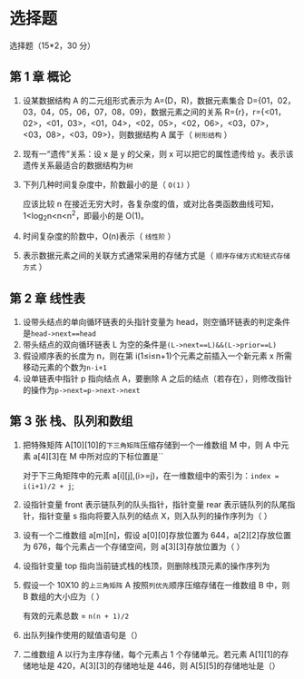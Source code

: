 # 选择题

选择题（15\*2，30 分）

## 第 1 章 概论

1. 设某数据结构 A 的二元组形式表示为 A=(D，R)，数据元素集合 D={01，02，03，04，05，06，07，08，09}，数据元素之间的关系 R={r}，r={<01，02>，<01，03>，<01，04>，<02，05>，<02，06>，<03，07>，<03，08>，<03，09>}，则数据结构 A 属于（ `树形结构` ）

2. 现有一“遗传”关系：设 x 是 y 的父亲，则 x 可以把它的属性遗传给 y。表示该遗传关系最适合的数据结构为`树`

3. 下列几种时间复杂度中，阶数最小的是（ `O(1)` ）

   应该比较 n 在接近无穷大时，各复杂度的值，或对比各类函数曲线可知，1&lt;log<sub>2</sub>n&lt;n&lt;n<sup>2</sup>，即最小的是 O(1)。

4. 时间复杂度的阶数中，O(n)表示（ `线性阶` ）
5. 表示数据元素之间的关联方式通常采用的存储方式是（ `顺序存储方式和链式存储方式` ）

## 第 2 章 线性表

1. 设带头结点的单向循环链表的头指针变量为 head，则空循环链表的判定条件是`head->next==head`
2. 带头结点的双向循环链表 L 为空的条件是`(L->next==L)&&(L->prior==L)`
3. 假设顺序表的长度为 n，则在第 i(1≤i≤n+1)个元素之前插入一个新元素 x 所需移动元素的个数为`n-i+1`
4. 设单链表中指针 p 指向结点 A，要删除 A 之后的结点（若存在），则修改指针的操作为`p->next=p->next->next`

## 第 3 张 栈、队列和数组

1. 把特殊矩阵 A[10][10]的`下三角矩阵`压缩存储到一个一维数组 M 中，则 A 中元素 a[4][3]在 M 中所对应的下标位置是``

   对于下三角矩阵中的元素 a[i][j],(i>=j)，在一维数组中的索引为：`index = i(i+1)/2 + j`;

2. 设指针变量 front 表示链队列的队头指针，指针变量 rear 表示链队列的队尾指针，指针变量 s 指向将要入队列的结点 X，则入队列的操作序列为（ ）
3. 设有一个二维数组 a[m][n]，假设 a[0][0]存放位置为 644，a[2][2]存放位置为 676，每个元素占一个存储空间，则 a[3][3]存放位置为（ ）
4. 设指针变量 top 指向当前链式栈的栈顶，则删除栈顶元素的操作序列为
5. 假设一个 10X10 的`上三角矩阵` A 按照`列优先`顺序压缩存储在一维数组 B 中，则 B 数组的大小应为（ ）

   有效的元素总数 = `n(n + 1)/2`

6. 出队列操作使用的赋值语句是（）
7. 二维数组 A 以行为主序存储，每个元素占 1 个存储单元。若元素 A[1][1]的存储地址是 420，A[3][3]的存储地址是 446，则 A[5][5]的存储地址是（）
